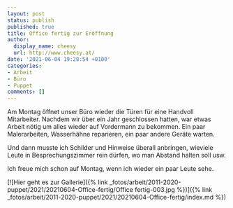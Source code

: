 ```yaml
---
layout: post
status: publish
published: true
title: Office fertig zur Eröffnung
author:
  display_name: cheesy
  url: http://www.cheesy.at/
date: '2021-06-04 19:28:54 +0100'
categories:
- Arbeit
- Büro
- Puppet
comments: []
---
```


<!-- Guide to Markdown: https://guides.github.com/features/mastering-markdown/ -->

Am Montag öffnet unser Büro wieder die Türen für eine Handvoll Mitarbeiter. Nachdem wir über ein Jahr geschlossen hatten, war etwas Arbeit nötig um alles wieder auf Vordermann zu bekommen. Ein paar Malerarbeiten, Wasserhähne reparieren, ein paar andere Geräte warten.

Und dann musste ich Schilder und Hinweise überall anbringen, wieviele Leute in Besprechungszimmer rein dürfen, wo man Abstand halten soll usw.

Ich freue mich schon auf Montag, wenn ich wieder ein paar Leute sehe.

[![Hier geht es zur Gallerie]({% link _fotos/arbeit/2011-2020-puppet/2021/20210604-Office-fertig/Office fertig-003.jpg %})]({% link _fotos/arbeit/2011-2020-puppet/2021/20210604-Office-fertig/index.md %})